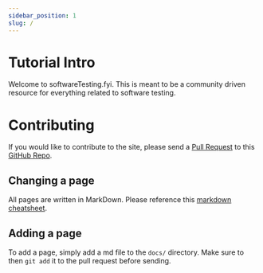 ```yaml
---
sidebar_position: 1
slug: /
---
```


# Tutorial Intro
Welcome to softwareTesting.fyi. This is meant to be a community driven resource for everything related to software testing.

# Contributing
If you would like to contribute to the site, please send a [Pull Request](https://docs.github.com/en/pull-requests/collaborating-with-pull-requests/proposing-changes-to-your-work-with-pull-requests/creating-a-pull-request) to this [GitHub Repo](https://github.com/cnavrides/softwaretesting.fyi).

## Changing a page
All pages are written in MarkDown. Please reference this [markdown cheatsheet](https://www.markdownguide.org/cheat-sheet/).

## Adding a page
To add a page, simply add a md file to the `docs/` directory. Make sure to then `git add` it to the pull request before sending.
